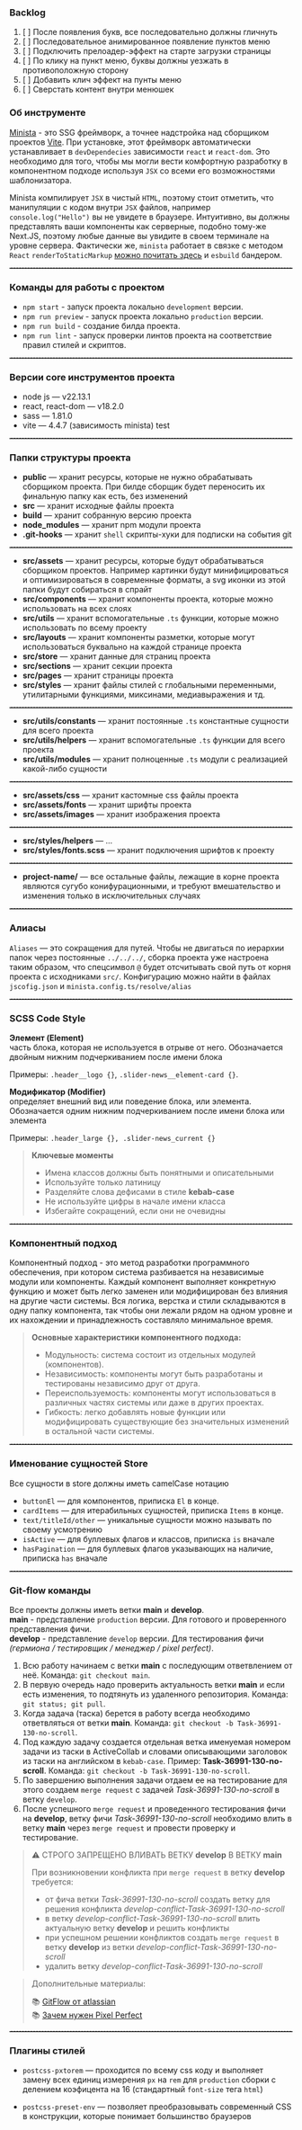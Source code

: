 ### Backlog

1. [ ] После появления букв, все последовательно должны гличнуть
2. [ ] Последовательное анимированное появление пунктов меню
3. [ ] Подключить прелоадер-эффект на старте загрузки страницы
4. [ ] По клику на пункт меню, буквы должны уезжать в противоположную сторону
5. [ ] Добавить клич эффект на пунты меню
6. [ ] Сверстать контент внутри менюшек

### Об инструменте

[Minista](https://minista.qranoko.jp/) - это SSG фреймворк, а точнее надстройка над сборщиком проектов [Vite](https://vite.dev/ "документация Vite").
При установке, этот фреймворк автоматически устанавливает в `devDependecies` зависимости `react` и `react-dom`.
Это необходимо для того, чтобы мы могли вести комфортную разработку в компонентном подходе используя `JSX` со всеми его возможностями шаблонизатора.

Minista компилирует `JSX` в чистый `HTML`, поэтому стоит отметить, что манипуляции с кодом внутри `JSX` файлов, например `console.log("Hello")` вы не увидете в браузере. Интуитивно, вы должны представлять ваши компоненты как серверные, подобно тому-же Next.JS, поэтому любые данные вы увидите в своем терминале на уровне сервера.
Фактически же, `minista` работает в связке с методом `React` `renderToStaticMarkup` [можно почитать здесь](https://reactdev.ru/reference/react-dom/server/renderToStaticMarkup/) и `esbuild` бандером.

<hr style="border-top: 1px dashed gray" />

### Команды для работы с проектом

- `npm start` - запуск проекта локально `development` версии.
- `npm run preview` - запуск проекта локально `production` версии.
- `npm run build` - создание билда проекта.
- `npm run lint` - запуск проверки линтов проекта на соответствие правил стилей и скриптов.

<hr style="border-top: 1px dashed gray" />

### Версии core инструментов проекта

- node js — v22.13.1
- react, react-dom — v18.2.0
- sass — 1.81.0
- vite — 4.4.7 (зависимость minista)
test

<hr style="border-top: 1px dashed gray" />

### Папки структуры проекта

- **public** — хранит ресурсы, которые не нужно обрабатывать сборщиком проекта. При билде сборщик будет переносить их финальную папку как есть, без изменений
- **src** — хранит исходные файлы проекта
- **build** — хранит собранную версию проекта
- **node_modules** — хранит npm модули проекта
- **.git-hooks** — хранит `shell` скрипты-хуки для подписки на события git

<hr style="border-top: 1px dashed gray" />

- **src/assets** — хранит ресурсы, которые будут обрабатываться сборщиком проектов. Например картинки будут минифицироваться и оптимизироваться в современные форматы, а svg иконки из этой папки будут собираться в спрайт
- **src/components** — хранит компоненты проекта, которые можно использовать на всех слоях
- **src/utils** — хранит вспомогательные `.ts` функции, которые можно использовать по всему проекту
- **src/layouts**  — хранит компоненты разметки, которые могут использоваться буквально на каждой странице проекта
- **src/store** — хранит данные для страниц проекта
- **src/sections** — хранит секции проекта
- **src/pages** — хранит страницы проекта
- **src/styles** — хранит файлы стилей с глобальными переменными, утилитарными функциями, миксинами, медиавыражения и тд.

<hr style="border-top: 1px dashed gray" />

- **src/utils/constants** — хранит постоянные `.ts` константные сущности для всего проекта
- **src/utils/helpers** — хранит вспомогательные `.ts` функции для всего проекта
- **src/utils/modules** — хранит полноценные `.ts` модули с реализацией какой-либо сущности

<hr style="border-top: 1px dashed gray" />

- **src/assets/css** — хранит кастомные css файлы проекта
- **src/assets/fonts** — хранит шрифты проекта
- **src/assets/images** — хранит изображения проекта

<hr style="border-top: 1px dashed gray" />

- **src/styles/helpers** — ...
- **src/styles/fonts.scss** — хранит подключения шрифтов к проекту

<hr style="border-top: 1px dashed gray" />

- **project-name/** — все остальные файлы, лежащие в корне проекта являются сугубо конифурационными, и требуют вмешательство и изменения
  только в исключительных случаях

<hr style="border-top: 1px dashed gray" />

### Алиасы

`Aliases` — это сокращения для путей. Чтобы не двигаться по иерархии папок через постоянные `../../../`, сборка проекта уже настроена таким образом,
что спецсимвол `@` будет отсчитывать свой путь от корня проекта с исходниками `src/`. Конфигурацию можно найти в файлах `jscofig.json` и `minista.config.ts/resolve/alias`

<hr style="border-top: 1px dashed gray" />

### SCSS Code Style

**Элемент (Element)**\
часть блока, которая не используется в отрыве от него. Обозначается двойным нижним подчеркиванием после имени блока

Примеры: `.header__logo {}`, `.slider-news__element-card {}`.

**Модификатор (Modifier)**\
определяет внешний вид или поведение блока, или элемента. Обозначается одним нижним подчеркиванием после имени блока или элемента

Примеры: `.header_large {}, .slider-news_current {}`

> **Ключевые моменты**
> - Имена классов должны быть понятными и описательными
> - Используйте только латиницу
> - Разделяйте слова дефисами в стиле **kebab-case**
> - Не используйте цифры в начале имени класса
> - Избегайте сокращений, если они не очевидны

<hr style="border-top: 1px dashed gray" />

### Компонентный подход

Компонентный подход - это метод разработки программного обеспечения, при котором система разбивается на независимые модули или компоненты. Каждый компонент выполняет конкретную функцию и может быть легко заменен или модифицирован без влияния на другие части системы. Вся логика, верстка и стили складываются в одну папку компонента, так чтобы они лежали рядом на одном уровне и их нахождении и принадлежность составляло минимальное время.

> **Основные характеристики компонентного подхода:**
> - Модульность: система состоит из отдельных модулей (компонентов).
> - Независимость: компоненты могут быть разработаны и тестированы независимо друг от друга.
> - Переиспользуемость: компоненты могут использоваться в различных частях системы или даже в других проектах.
> - Гибкость: легко добавлять новые функции или модифицировать существующие без значительных изменений в остальной части системы.

<hr style="border-top: 1px dashed gray" />

### Именование сущностей Store

Все сущности в store должны иметь camelCase нотацию 

- `buttonEl` — для компонентов, приписка `El` в конце.
- `cardItems` — для итерабильных сущностей, приписка `Items` в конце.
- `text/titleId/other` — уникальные сущности можно называть по своему усмотрению
- `isActive` — для буллевых флагов и классов, приписка `is` вначале
- `hasPagination` — для буллевых флагов указывающих на наличие, приписка `has` вначале

<hr style="border-top: 1px dashed gray" />

### Git-flow команды

Все проекты должны иметь ветки **main** и **develop**.\
**main** - представление `production` версии. Для готового и проверенного представления фичи.\
**develop** - представление `develop` версии. Для тестирования фичи _(гермиона / тестировщик / менеджер / pixel perfect)_.

1. Всю работу начинаем с ветки **main** с последующим ответвлением от неё. Команда: `git checkout main`.
2. В первую очередь надо проверить актуальность ветки **main** и если есть изменения, то подтянуть из удаленного репозитория. Команда: `git status; git pull`.
3. Когда задача (таска) берется в работу всегда необходимо ответвляться от ветки **main**. Команда: `git checkout -b Task-36991-130-no-scroll`.
4. Под каждую задачу создается отдельная ветка именуемая номером задачи из таски в ActiveCollab и словами описывающими заголовок из таски на английском в `kebab-case`. Пример: **Task-36991-130-no-scroll**. Команда:  `git checkout -b Task-36991-130-no-scroll`.
5. По завершению выполнения задачи отдаем ее на тестирование для этого создаем `merge request` с задачей _Task-36991-130-no-scroll_ в ветку `develop`.
6. После успешного `merge request` и проведенного тестирования фичи на **develop**, ветку фичи _Task-36991-130-no-scroll_ необходимо влить в ветку **main** через `merge request` и провести проверку и тестирование.

> ⚠ СТРОГО ЗАПРЕЩЕНО ВЛИВАТЬ ВЕТКУ **develop** В ВЕТКУ **main**
>
> При возникновении конфликта при `merge request` в ветку **develop** требуется:
> - от фича ветки _Task-36991-130-no-scroll_ создать ветку для решения конфликта _develop-conflict-Task-36991-130-no-scroll_
> - в ветку _develop-conflict-Task-36991-130-no-scroll_ влить актуальную ветку **develop** и решить конфликты
> - при успешном решении конфликтов создать `merge request` в ветку **develop** из ветки _develop-conflict-Task-36991-130-no-scroll_
> - удалить ветку _develop-conflict-Task-36991-130-no-scroll_

> Дополнительные материалы:
>
> 📚 [GitFlow от atlassian](https://www.atlassian.com/ru/git/tutorials/comparing-workflows/gitflow-workflow "статья о Git-flow")\
> 📚 [Зачем нужен Pixel Perfect](https://htmlacademy.ru/blog/css/pixel-perfect "статья о Pixel Perfect")

<hr style="border-top: 1px dashed gray" />

### Плагины  стилей

- `postcss-pxtorem` — проходится по всему css коду и выполняет замену всех единиц измерения `px` на `rem` для `production` сборки с делением коэфицента на 16 (стандартный `font-size` тега `html`)

- `postcss-preset-env` — позволяет преобразовывать современный CSS в конструкции, которые понимает большинство браузеров